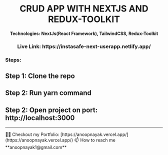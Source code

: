 <h1 align="center">CRUD APP WITH NEXTJS AND REDUX-TOOLKIT</h1>
<h4 align="center">Technologies: NextJs(React Framework), TailwindCSS, Redux-Toolkit</h4>

<h3 align="center">Live Link: https://instasafe-next-userapp.netlify.app/</h4>

<h3>Steps: </h3>
<h2>Step 1: Clone the repo</h2>
<h2>Step 2: Run yarn command</h2>
<h2>Step 2: Open project on port: http://localhost:3000</h2>






<hr />
👨‍💻 Checkout my Portfolio:  [https://anoopnayak.vercel.app/](https://anoopnayak.vercel.app/)
📫 How to reach me **anoopnayak1@gmail.com**
